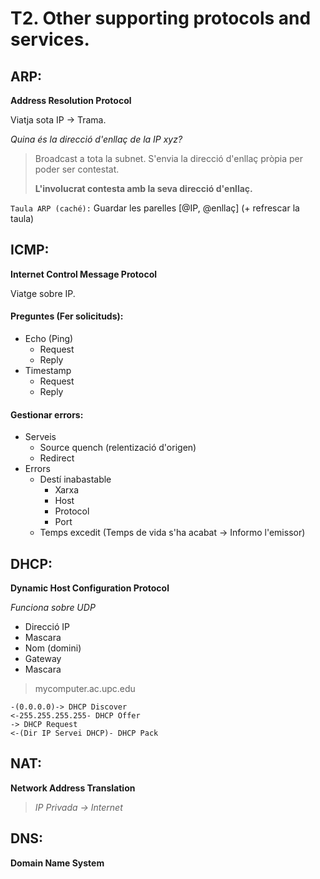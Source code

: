 # T2. Other supporting protocols and services.

## ARP:
**Address Resolution Protocol**

Viatja sota IP -> Trama.

*Quina és la direcció d'enllaç de la IP xyz?*

> Broadcast a tota la subnet. S'envia la direcció d'enllaç pròpia per poder ser contestat.
>
> **L'involucrat contesta amb la seva direcció d'enllaç.**

`Taula ARP (caché):` Guardar les parelles [@IP, @enllaç] (+ refrescar la taula)

## ICMP:
**Internet Control Message Protocol**

Viatge sobre IP.

#### Preguntes (Fer solicituds):
  - Echo (Ping)
    - Request
    - Reply
  - Timestamp
    - Request
    - Reply

#### Gestionar errors:
  - Serveis
    - Source quench (relentizació d'origen)
    - Redirect
  - Errors
    - Destí inabastable
      - Xarxa
      - Host
      - Protocol
      - Port
    - Temps excedit (Temps de vida s'ha acabat -> Informo l'emissor)

## DHCP:
**Dynamic Host Configuration Protocol**

*Funciona sobre UDP*

- Direcció IP
- Mascara
- Nom (domini)
- Gateway
- Mascara

>mycomputer.ac.upc.edu

```
-(0.0.0.0)-> DHCP Discover
<-255.255.255.255- DHCP Offer
-> DHCP Request
<-(Dir IP Servei DHCP)- DHCP Pack
```

## NAT:
**Network Address Translation**

> *IP Privada -> Internet*


## DNS:
**Domain Name System**
